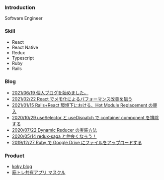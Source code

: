 ### Introduction

Software Engineer

### Skill

- React
- React Native
- Redux
- Typescript
- Ruby
- Rails

### Blog
- [2021/06/19 個人ブログを始めました。](https://kokinagai.com/posts/yGa3n4b3m5G7k1oGWzz0)
- [2021/02/22 React でメモ化によるパフォーマンス改善を狙う](https://tech.stmn.co.jp/entry/2021/02/22/140028)
- [2021/01/15 Rails+React 環境下における、Hot Module Replacement の導入](https://tech.stmn.co.jp/entry/2021/01/15/161056)
- [2020/10/29 useSelector と useDispatch で container component を排除する](https://tech.stmn.co.jp/entry/2020/10/29/161055)
- [2020/07/22 Dynamic Reducer の実装方法](https://tech.stmn.co.jp/entry/2020/07/22/174326)
- [2020/05/14 redux-saga と仲良くなろう！](https://tech.stmn.co.jp/entry/2020/05/14/143012)
- [2019/12/27 Ruby で Google Drive にファイルをアップロードする](https://tech.stmn.co.jp/entry/tech/7036)

### Product
- [koky blog](https://kokinagai.com)
- [筋トレ共有アプリ マスクル](https://apps.apple.com/us/app/%E3%83%9E%E3%82%B9%E3%82%AF%E3%83%AB/id1509482384)
